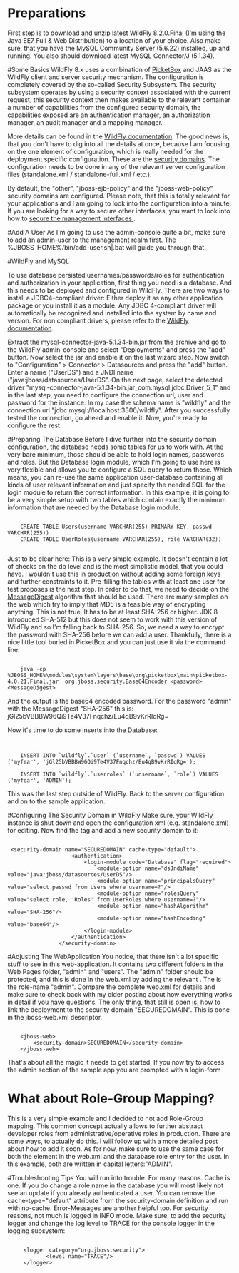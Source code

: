 # Preparations
First step is to download and unzip latest WildFly 8.2.0.Final (I'm using the Java EE7 Full & Web Distribution) to a location of your choice. Also make sure, that you have the MySQL Community Server (5.6.22) installed, up and running. You also should download latest MySQL Connector/J (5.1.34).

#Some Basics
WildFly 8.x uses a combination of <a href="http://picketbox.jboss.org/">PicketBox</a> and JAAS as the WildFly client and  server security mechanism. The configuration is completely covered by the so-called Security Subsystem. The security subsystem operates by using a security context associated with the current request, this security context then makes available to the relevant container a number of capabilities from the configured security domain, the capabilities exposed are an authentication manager, an authorization manager, an audit manager and a mapping manager.

 More details can be found in the <a href="https://docs.jboss.org/author/display/WFLY8/Security+subsystem+configuration#Securitysubsystemconfiguration-securitydomains">WildFly documentation</a>. The good news is, that you don't have to dig into all the details at once, because I am focusing on the one element of configuration, which is really needed for the deployment specific configuration. These are the <a href="https://docs.jboss.org/author/display/WFLY8/Security+subsystem+configuration#Securitysubsystemconfiguration-securitydomains">security domains</a>. The configuration needs to be done in any of the relevant server configuration files (standalone.xml / standalone-full.xml / etc.). 
 
By default, the "other", "jboss-ejb-policy" and the "jboss-web-policy" security domains are configured. Please note, that this is totally relevant for your applications and I am going to look into the configuration into a minute. If you are looking for a way to secure other interfaces, you want to look into how to <a href="https://docs.jboss.org/author/display/AS7/Securing+the+Management+Interfaces">secure the management interfaces </a>. 
 
 
#Add A User
As I'm going to use the admin-console quite a bit, make sure to add an admin-user to the management realm first. The %JBOSS_HOME%/bin/add-user.sh|.bat will guide you through that.


#WildFly and MySQL

To use database persisted usernames/passwords/roles for authentication and authorization in your application, first thing you need is a database. And this needs to be deployed and configured in WildFly. There are two ways to install a JDBC4-compliant driver: Either deploy it as any other application package or you install it as a module. Any JDBC 4-compliant driver will automatically be recognized and installed into the system by name and version. For non compliant drivers, please refer to the <a href="https://docs.jboss.org/author/display/WFLY8/Admin+Guide#AdminGuide-JDBCDriverInstallation">WildFly documentation</a>.


Extract the mysql-connector-java-5.1.34-bin.jar from the archive and go to the WildFly admin-console and select "Deployments" and press the "add" button. Now select the jar and enable it on the last wizard step. Now switch to "Configuration" > Connector > Datasources and press the "add" button. Enter a name ("UserDS") and a JNDI name ("java:jboss/datasources/UserDS". On the next page, select the detected driver "mysql-connector-java-5.1.34-bin.jar_com.mysql.jdbc.Driver_5_1" and in the last step, you need to configure the connection url, user and password for the instance. In my case the schema name is "wildfly" and the connection url "jdbc:mysql://localhost:3306/wildfly".
After you successfully tested the connection, go ahead and enable it. Now, you're ready to configure the rest


#Preparing The Database
Before I dive further into the security domain configuration, the database needs some tables for us to work with. At the very bare minimum, those should be able to hold login names, passwords and roles. But the Database login module, which I'm going to use here is very flexible and allows you to configure a SQL query to return those. Which means, you can re-use the same application user-database containing all kinds of user relevant information and just specify the needed SQL for the login module to return the correct information. In this example, it is going to be a very simple setup with two tables which contain exactly the minimum information that are needed by the Database login module.

```

	CREATE TABLE Users(username VARCHAR(255) PRIMARY KEY, passwd VARCHAR(255))
	CREATE TABLE UserRoles(username VARCHAR(255), role VARCHAR(32)) 
	
```
 
 
 Just to be clear here: This is a very simple example. It doesn't contain a lot of checks on the db level and is the most simplistic model, that you could have. I wouldn't use this in production without adding some foreign keys and further constraints to it.
Pre-filling the tables with at least one user for test proposes is the next step. In order to do that, we need to decide on the <a href="http://docs.oracle.com/javase/8/docs/technotes/guides/security/StandardNames.html#MessageDigest">MessageDigest</a> algorithm that should be used. There are many samples on the web which try to imply that MD5 is a feasible way of encrypting anything. This is not true. It has to be at least SHA-256 or higher. JDK 8 introduced SHA-512 but this does not seem to work with this version of WildFly and so I'm falling back to SHA-256. So, we need a way to encrypt the password with SHA-256 before we can add a user. Thankfully, there is a nice little tool buried in PicketBox and you can just use it via the command line:

```

	java -cp %JBOSS_HOME%\modules\system\layers\base\org\picketbox\main\picketbox-4.0.21.Final.jar 	org.jboss.security.Base64Encoder <password> <MessageDigest>

```

And the output is the base64 encoded password. For the password "admin" with the MessageDigest "SHA-256" this is: jGl25bVBBBW96Qi9Te4V37Fnqchz/Eu4qB9vKrRIqRg=

Now it's time to do some inserts into the Database:
```


	INSERT INTO `wildfly`.`user` (`username`, `passwd`) VALUES ('myfear', 'jGl25bVBBBW96Qi9Te4V37Fnqchz/Eu4qB9vKrRIqRg=');

	INSERT INTO `wildfly`.`userroles` (`unsername`, `role`) VALUES ('myfear', 'ADMIN');

```
This was the last step outside of WildFly. Back to the server configuration and on to the sample application.


#Configuring The Security Domain in WildFly
Make sure, your WildFly instance is shut down and open the configuration xml (e.g. standalone.xml) for editing. Now find the <security-domains> tag and add a new security domain to it:

```

 <security-domain name="SECUREDOMAIN" cache-type="default">
                    <authentication>
                        <login-module code="Database" flag="required">
                            <module-option name="dsJndiName" value="java:jboss/datasources/UserDS"/>
                            <module-option name="principalsQuery" value="select passwd from Users where username=?"/>
                            <module-option name="rolesQuery" value="select role, 'Roles' from UserRoles where username=?"/>
                            <module-option name="hashAlgorithm" value="SHA-256"/>
                            <module-option name="hashEncoding" value="base64"/>
                        </login-module>
                    </authentication>
                </security-domain>

```


#Adjusting The WebApplication
You notice, that there isn't a lot specific stuff to see in this web-application. It contains two different folders in the Web Pages folder, "admin" and "users". The "admin" folder should be protected, and this is done in the web.xml by adding the relevant <security-constraint>.  The <auth-contraint> is the role-name "admin". Compare the complete web.xml for details and make sure to check back with my older posting about how everything works in detail if you have questions. The only thing, that still is open is, how to link the deployment to the security domain "SECUREDOMAIN". This is done in the jboss-web.xml descriptor.

```

	<jboss-web>
	    <security-domain>SECUREDOMAIN</security-domain>
	</jboss-web>

```
That's about all the magic it needs to get started. If you now try to access the admin section of the sample app you are prompted with a login-form


# What about Role-Group Mapping?
This is a very simple example and I decided to not add Role-Group mapping. This common concept actually allows to further abstract developer roles from administrative/operative roles in production. There are some ways, to actually do this. I will follow up with a more detailed post about how to add it soon. As for now, make sure to use the same case for both the <role-name> element in the web.xml and the database role entry for the user. In this example, both are written in capital letters:"ADMIN".

#Troubleshooting Tips
You will run into trouble. For many reasons. Cache is one. If you do change a role name in the database you will most likely not see an update if you already authenticated a user. You can remove the cache-type="default" attribute from the security-domain definition and run with no-cache.
Error-Messages are another helpful too. For security reasons, not much is logged in INFO mode. Make sure, to add the security logger and change the log level to TRACE for the console logger in the logging subsystem:

```

	 <logger category="org.jboss.security">
	        <level name="TRACE"/>
	 </logger>
```


